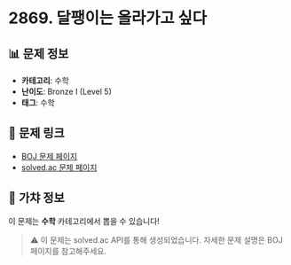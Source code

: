 # 2869. 달팽이는 올라가고 싶다

## 📊 문제 정보
- **카테고리**: 수학
- **난이도**: Bronze I (Level 5)
- **태그**: 수학

## 🔗 문제 링크
- [BOJ 문제 페이지](https://www.acmicpc.net/problem/2869)
- [solved.ac 문제 페이지](https://solved.ac/problems/2869)

## 🎯 가챠 정보
이 문제는 **수학** 카테고리에서 뽑을 수 있습니다!

> ⚠️ 이 문제는 solved.ac API를 통해 생성되었습니다. 
> 자세한 문제 설명은 BOJ 페이지를 참고해주세요.
